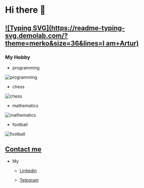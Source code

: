 # Hi there 👋

## [![Typing SVG](https://readme-typing-svg.demolab.com/?theme=merko&size=36&lines=I am+Artur)](https://git.io/typing-svg)

### My Hobby

   * programming
     
   ![programming](https://images.unsplash.com/photo-1542831371-29b0f74f9713?ixlib=rb-1.2.1&ixid=eyJhcHBfaWQiOjEyMDd9&auto=format&fit=crop&w=300&q=80)

   * chess

   ![chess](https://www.plymouthpubliclibrary.org/wp-content/uploads/2016/08/Chess-300x200.jpg)

   * mathematics

   ![mathematics](https://images.newscientist.com/wp-content/uploads/2014/12/11164217/maths-gettyimages-5716961731.jpg?width=300)

   * football

   ![football](https://i.pinimg.com/originals/03/7b/4f/037b4f25fc891e94f671bf81a38131e8.jpg)


## [Contact me](https://www.facebook.com/artur.petoyan)

* My

    * [Linkedin](https://www.linkedin.com/in/arturpetoyan/)

    * [Telegram](https://t.me/ArturPetoyan)
